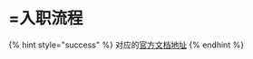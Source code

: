 # =入职流程

{% hint style="success" %}
对应的[官方文档地址](https://bitwarden.com/help/onboarding-workflows/)
{% endhint %}
